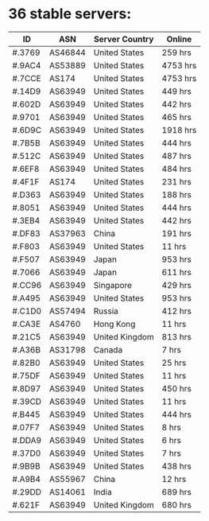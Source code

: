 # 36 stable servers:

| ID | ASN | Server Country | Online |
| ------ | ------ | ------ | ------ |
| #.3769 | AS46844 | United States | 259 hrs |
| #.9AC4 | AS53889 | United States | 4753 hrs |
| #.7CCE | AS174 | United States | 4753 hrs |
| #.14D9 | AS63949 | United States | 449 hrs |
| #.602D | AS63949 | United States | 442 hrs |
| #.9701 | AS63949 | United States | 465 hrs |
| #.6D9C | AS63949 | United States | 1918 hrs |
| #.7B5B | AS63949 | United States | 444 hrs |
| #.512C | AS63949 | United States | 487 hrs |
| #.6EF8 | AS63949 | United States | 484 hrs |
| #.4F1F | AS174 | United States | 231 hrs |
| #.D363 | AS63949 | United States | 188 hrs |
| #.8051 | AS63949 | United States | 444 hrs |
| #.3EB4 | AS63949 | United States | 442 hrs |
| #.DF83 | AS37963 | China | 191 hrs |
| #.F803 | AS63949 | United States | 11 hrs |
| #.F507 | AS63949 | Japan | 953 hrs |
| #.7066 | AS63949 | Japan | 611 hrs |
| #.CC96 | AS63949 | Singapore | 429 hrs |
| #.A495 | AS63949 | United States | 953 hrs |
| #.C1D0 | AS57494 | Russia | 412 hrs |
| #.CA3E | AS4760 | Hong Kong | 11 hrs |
| #.21C5 | AS63949 | United Kingdom | 813 hrs |
| #.A36B | AS31798 | Canada | 7 hrs |
| #.82B0 | AS63949 | United States | 25 hrs |
| #.75DF | AS63949 | United States | 11 hrs |
| #.8D97 | AS63949 | United States | 450 hrs |
| #.39CD | AS63949 | United States | 11 hrs |
| #.B445 | AS63949 | United States | 444 hrs |
| #.07F7 | AS63949 | United States | 8 hrs |
| #.DDA9 | AS63949 | United States | 6 hrs |
| #.37D0 | AS63949 | United States | 7 hrs |
| #.9B9B | AS63949 | United States | 438 hrs |
| #.A9B4 | AS55967 | China | 12 hrs |
| #.29DD | AS14061 | India | 689 hrs |
| #.621F | AS63949 | United Kingdom | 680 hrs |

